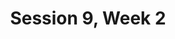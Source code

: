 ---
title: Session 9, Week 2
published_at: 03/07/2024
snippet: An organized portfolio with all my work and achievements.
disable_html_sanitization: true
---